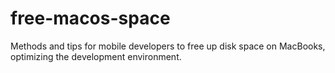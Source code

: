 # free-macos-space
Methods and tips for mobile developers to free up disk space on MacBooks, optimizing the development environment.

